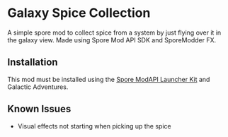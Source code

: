# Galaxy Spice Collection
 
A simple spore mod to collect spice from a system by just flying over it in the galaxy view. Made using Spore Mod API SDK and SporeModder FX.

## Installation
This mod must be installed using the [Spore ModAPI Launcher Kit](https://davoonline.com/sporemodder/rob55rod/ModAPI/Public/ "Spore ModAPI Launcher Kit") and Galactic Adventures.

## Known Issues
- Visual effects not starting when picking up the spice
